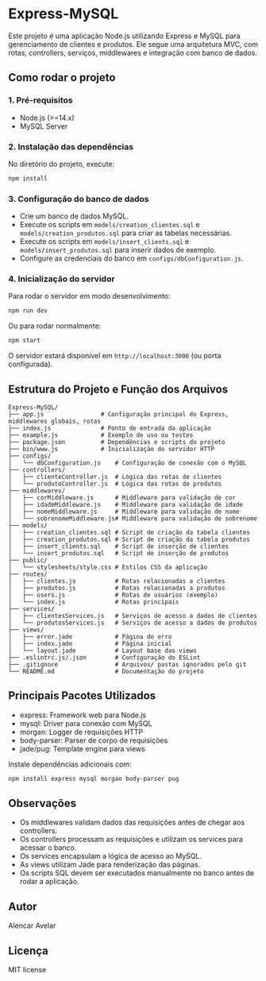 # Express-MySQL

Este projeto é uma aplicação Node.js utilizando Express e MySQL para gerenciamento de clientes e produtos. Ele segue uma arquitetura MVC, com rotas, controllers, serviços, middlewares e integração com banco de dados.

## Como rodar o projeto

### 1. Pré-requisitos
- Node.js (>=14.x)
- MySQL Server

### 2. Instalação das dependências
No diretório do projeto, execute:
```bash
npm install
```

### 3. Configuração do banco de dados
- Crie um banco de dados MySQL.
- Execute os scripts em `models/creation_clientes.sql` e `models/creation_produtos.sql` para criar as tabelas necessárias.
- Execute os scripts em `models/insert_clients.sql` e `models/insert_produtos.sql` para inserir dados de exemplo.
- Configure as credenciais do banco em `configs/dbConfiguration.js`.

### 4. Inicialização do servidor
Para rodar o servidor em modo desenvolvimento:
```bash
npm run dev
```
Ou para rodar normalmente:
```bash
npm start
```

O servidor estará disponível em `http://localhost:3000` (ou porta configurada).

## Estrutura do Projeto e Função dos Arquivos

```
Express-MySQL/
├── app.js                # Configuração principal do Express, middlewares globais, rotas
├── index.js              # Ponto de entrada da aplicação
├── example.js            # Exemplo de uso ou testes
├── package.json          # Dependências e scripts do projeto
├── bin/www.js            # Inicialização do servidor HTTP
├── configs/
│   └── dbConfiguration.js    # Configuração de conexão com o MySQL
├── controllers/
│   ├── clienteController.js  # Lógica das rotas de clientes
│   └── produtoController.js  # Lógica das rotas de produtos
├── middlewares/
│   ├── corMiddleware.js      # Middleware para validação de cor
│   ├── idadeMiddleware.js    # Middleware para validação de idade
│   ├── nomeMiddleware.js     # Middleware para validação de nome
│   └── sobrenomeMiddleware.js# Middleware para validação de sobrenome
├── models/
│   ├── creation_clientes.sql # Script de criação da tabela clientes
│   ├── creation_produtos.sql # Script de criação da tabela produtos
│   ├── insert_clients.sql    # Script de inserção de clientes
│   └── insert_produtos.sql   # Script de inserção de produtos
├── public/
│   └── stylesheets/style.css # Estilos CSS da aplicação
├── routes/
│   ├── clientes.js           # Rotas relacionadas a clientes
│   ├── produtos.js           # Rotas relacionadas a produtos
│   ├── users.js              # Rotas de usuários (exemplo)
│   └── index.js              # Rotas principais
├── services/
│   ├── clientesServices.js   # Serviços de acesso a dados de clientes
│   └── produtosServices.js   # Serviços de acesso a dados de produtos
├── views/
│   ├── error.jade            # Página de erro
│   ├── index.jade            # Página inicial
│   └── layout.jade           # Layout base das views
├── .eslintrc.js/.json        # Configuração do ESLint
├── .gitignore                # Arquivos/ pastas ignorados pelo git
└── README.md                 # Documentação do projeto
```

## Principais Pacotes Utilizados
- express: Framework web para Node.js
- mysql: Driver para conexão com MySQL
- morgan: Logger de requisições HTTP
- body-parser: Parser de corpo de requisições
- jade/pug: Template engine para views

Instale dependências adicionais com:
```bash
npm install express mysql morgan body-parser pug
```

## Observações
- Os middlewares validam dados das requisições antes de chegar aos controllers.
- Os controllers processam as requisições e utilizam os services para acessar o banco.
- Os services encapsulam a lógica de acesso ao MySQL.
- As views utilizam Jade para renderização das páginas.
- Os scripts SQL devem ser executados manualmente no banco antes de rodar a aplicação.

## Autor
Alencar Avelar

## Licença
MIT license 

